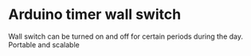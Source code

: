 # Arduino timer wall switch
Wall switch can be turned on and off for certain periods during the day. Portable and scalable
